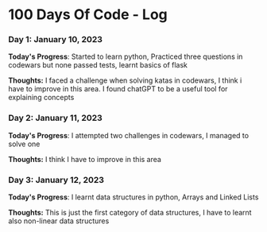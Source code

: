 # 100 Days Of Code - Log

### Day 1: January 10, 2023

**Today's Progress**: Started to learn python, Practiced three questions in codewars but none passed tests, learnt basics of flask

**Thoughts:** I faced a challenge when solving katas in codewars, I think i have to improve in this area. I found chatGPT to be a useful tool for explaining concepts

### Day 2: January 11, 2023

**Today's Progress**: I attempted two challenges in codewars, I managed to solve one

**Thoughts:** I think I have to improve in this area

### Day 3: January 12, 2023

**Today's Progress**: I learnt data structures in python, Arrays and Linked Lists

**Thoughts:** This is just the first category of data structures, I have to learnt also non-linear data structures
